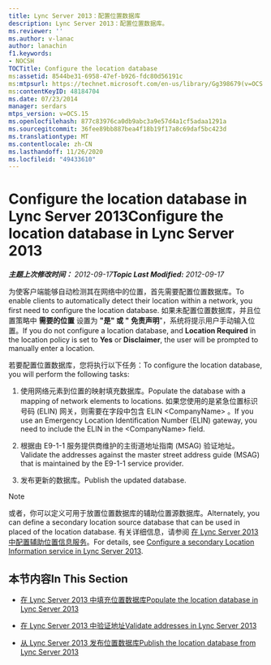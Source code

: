 ```yaml
---
title: Lync Server 2013：配置位置数据库
description: Lync Server 2013：配置位置数据库。
ms.reviewer: ''
ms.author: v-lanac
author: lanachin
f1.keywords:
- NOCSH
TOCTitle: Configure the location database
ms:assetid: 8544be31-6958-47ef-b926-fdc80d56191c
ms:mtpsurl: https://technet.microsoft.com/en-us/library/Gg398679(v=OCS.15)
ms:contentKeyID: 48184704
ms.date: 07/23/2014
manager: serdars
mtps_version: v=OCS.15
ms.openlocfilehash: 877c83976ca0db9abc3a9e57d4a1cf5adaa1291a
ms.sourcegitcommit: 36fee89bb887bea4f18b19f17a8c69daf5bc423d
ms.translationtype: MT
ms.contentlocale: zh-CN
ms.lasthandoff: 11/26/2020
ms.locfileid: "49433610"
---
```

# <a name="configure-the-location-database-in-lync-server-2013"></a><span data-ttu-id="d724a-103">Configure the location database in Lync Server 2013</span><span class="sxs-lookup"><span data-stu-id="d724a-103">Configure the location database in Lync Server 2013</span></span>

<div data-xmlns="http://www.w3.org/1999/xhtml">

<div class="topic" data-xmlns="http://www.w3.org/1999/xhtml" data-msxsl="urn:schemas-microsoft-com:xslt" data-cs="https://msdn.microsoft.com/">

<div data-asp="https://msdn2.microsoft.com/asp">



</div>

<div id="mainSection">

<div id="mainBody"><span data-ttu-id="d724a-104">

<span> </span></span><span class="sxs-lookup"><span data-stu-id="d724a-104">

<span> </span></span></span>

<span data-ttu-id="d724a-105">_**主题上次修改时间：** 2012-09-17_</span><span class="sxs-lookup"><span data-stu-id="d724a-105">_**Topic Last Modified:** 2012-09-17_</span></span>

<span data-ttu-id="d724a-106">为使客户端能够自动检测其在网络中的位置，首先需要配置位置数据库。</span><span class="sxs-lookup"><span data-stu-id="d724a-106">To enable clients to automatically detect their location within a network, you first need to configure the location database.</span></span> <span data-ttu-id="d724a-107">如果未配置位置数据库，并且位置策略中 **需要的位置** 设置为 **"是" 或 "** **免责声明**"，系统将提示用户手动输入位置。</span><span class="sxs-lookup"><span data-stu-id="d724a-107">If you do not configure a location database, and **Location Required** in the location policy is set to **Yes** or **Disclaimer**, the user will be prompted to manually enter a location.</span></span>

<span data-ttu-id="d724a-108">若要配置位置数据库，您将执行以下任务：</span><span class="sxs-lookup"><span data-stu-id="d724a-108">To configure the location database, you will perform the following tasks:</span></span>

1.  <span data-ttu-id="d724a-109">使用网络元素到位置的映射填充数据库。</span><span class="sxs-lookup"><span data-stu-id="d724a-109">Populate the database with a mapping of network elements to locations.</span></span> <span data-ttu-id="d724a-110">如果您使用的是紧急位置标识号码 (ELIN) 网关，则需要在字段中包含 ELIN \<CompanyName\> 。</span><span class="sxs-lookup"><span data-stu-id="d724a-110">If you use an Emergency Location Identification Number (ELIN) gateway, you need to include the ELIN in the \<CompanyName\> field.</span></span>

2.  <span data-ttu-id="d724a-111">根据由 E9-1-1 服务提供商维护的主街道地址指南 (MSAG) 验证地址。</span><span class="sxs-lookup"><span data-stu-id="d724a-111">Validate the addresses against the master street address guide (MSAG) that is maintained by the E9-1-1 service provider.</span></span>

3.  <span data-ttu-id="d724a-112">发布更新的数据库。</span><span class="sxs-lookup"><span data-stu-id="d724a-112">Publish the updated database.</span></span>

<div>


> [!NOTE]  
> <span data-ttu-id="d724a-113">或者，你可以定义可用于放置位置数据库的辅助位置源数据库。</span><span class="sxs-lookup"><span data-stu-id="d724a-113">Alternately, you can define a secondary location source database that can be used in placed of the location database.</span></span> <span data-ttu-id="d724a-114">有关详细信息，请参阅 <A href="lync-server-2013-configure-a-secondary-location-information-service.md">在 Lync Server 2013 中配置辅助位置信息服务</A>。</span><span class="sxs-lookup"><span data-stu-id="d724a-114">For details, see <A href="lync-server-2013-configure-a-secondary-location-information-service.md">Configure a secondary Location Information service in Lync Server 2013</A>.</span></span>



</div>

<div>

## <a name="in-this-section"></a><span data-ttu-id="d724a-115">本节内容</span><span class="sxs-lookup"><span data-stu-id="d724a-115">In This Section</span></span>

  - [<span data-ttu-id="d724a-116">在 Lync Server 2013 中填充位置数据库</span><span class="sxs-lookup"><span data-stu-id="d724a-116">Populate the location database in Lync Server 2013</span></span>](lync-server-2013-populate-the-location-database.md)

  - [<span data-ttu-id="d724a-117">在 Lync Server 2013 中验证地址</span><span class="sxs-lookup"><span data-stu-id="d724a-117">Validate addresses in Lync Server 2013</span></span>](lync-server-2013-validate-addresses.md)

  - [<span data-ttu-id="d724a-118">从 Lync Server 2013 发布位置数据库</span><span class="sxs-lookup"><span data-stu-id="d724a-118">Publish the location database from Lync Server 2013</span></span>](lync-server-2013-publish-the-location-database.md)

<span data-ttu-id="d724a-119"></div>

</div>

<span> </span>

</div>

</div>

</span><span class="sxs-lookup"><span data-stu-id="d724a-119"></div>

</div>

<span> </span>

</div>

</div>

</span></span></div>

